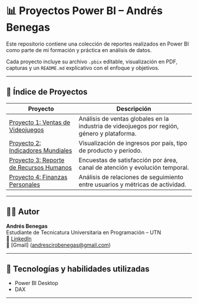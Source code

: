 # 📊 Proyectos Power BI – Andrés Benegas

Este repositorio contiene una colección de reportes realizados en Power BI como parte de mi formación y práctica en análisis de datos.

Cada proyecto incluye su archivo `.pbix` editable, visualización en PDF, capturas y un `README.md` explicativo con el enfoque y objetivos.

---

## 📁 Índice de Proyectos

| Proyecto | Descripción |
|----------|-------------|
| [Proyecto 1: Ventas de Videojuegos](proyecto_1_videojuegos) | Análisis de ventas globales en la industria de videojuegos por región, género y plataforma. |
| [Proyecto 2: Indicadores Mundiales](./proyecto_2_ingresos_regionales) | Visualización de ingresos por país, tipo de producto y período. |
| [Proyecto 3: Reporte de Recursos Humanos](./proyecto_3_recursos_humanos) | Encuestas de satisfacción por área, canal de atención y evolución temporal. |
| [Proyecto 4: Finanzas Personales](./proyecto_4_analisis_red_social) | Análisis de relaciones de seguimiento entre usuarios y métricas de actividad. |

---

## 👨‍💻 Autor

**Andrés Benegas**  
Estudiante de Tecnicatura Universitaria en Programación – UTN  
🔗 [LinkedIn](https://www.linkedin.com/in/andres-benegas/)  
📧 [Gmail] (andrescirobenegas@gmail.com)

---

## 📎 Tecnologías y habilidades utilizadas

- Power BI Desktop
- DAX
---

